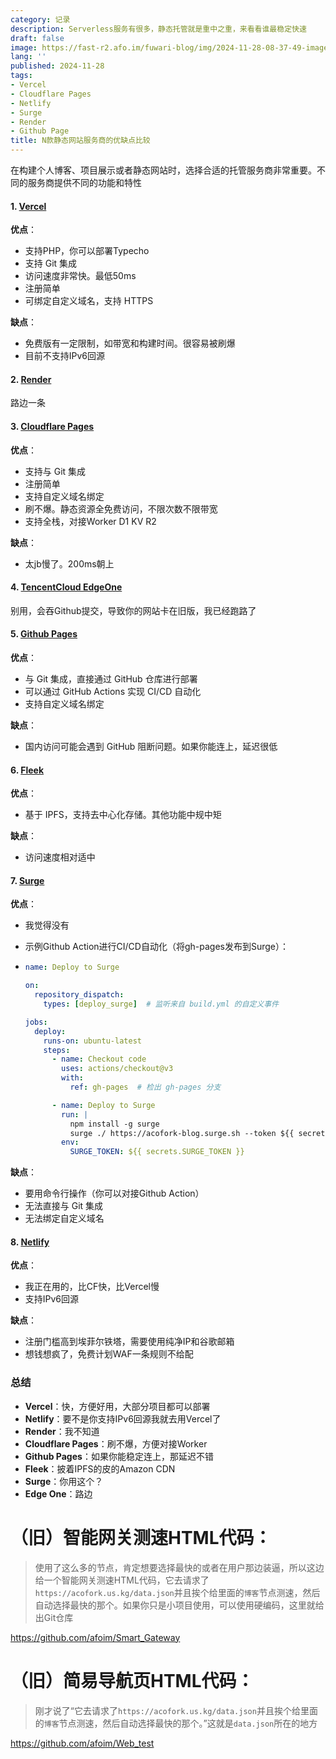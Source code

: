 ```yaml
---
category: 记录
description: Serverless服务有很多，静态托管就是重中之重，来看看谁最稳定快速
draft: false
image: https://fast-r2.afo.im/fuwari-blog/img/2024-11-28-08-37-49-image.png
lang: ''
published: 2024-11-28
tags:
- Vercel
- Cloudflare Pages
- Netlify
- Surge
- Render
- Github Page
title: N款静态网站服务商的优缺点比较
---
```

在构建个人博客、项目展示或者静态网站时，选择合适的托管服务商非常重要。不同的服务商提供不同的功能和特性
#### 1. [Vercel](https://vercel.app/)

**优点**：
- 支持PHP，你可以部署Typecho
- 支持 Git 集成
- 访问速度非常快。最低50ms
- 注册简单
- 可绑定自定义域名，支持 HTTPS

**缺点**：

- 免费版有一定限制，如带宽和构建时间。很容易被刷爆
- 目前不支持IPv6回源

#### 2. [Render](https://render.com/)

路边一条

#### 3. [Cloudflare Pages](https://dash.cloudflare.com/)

**优点**：

- 支持与 Git 集成
- 注册简单
- 支持自定义域名绑定
- 刷不爆。静态资源全免费访问，不限次数不限带宽
- 支持全栈，对接Worker D1 KV R2

**缺点**：

- 太jb慢了。200ms朝上


#### 4. [TencentCloud EdgeOne](https://edgeone.ai/)

 别用，会吞Github提交，导致你的网站卡在旧版，我已经跑路了

#### 5. [Github Pages](https://github.com/)

**优点**：
- 与 Git 集成，直接通过 GitHub 仓库进行部署
- 可以通过 GitHub Actions 实现 CI/CD 自动化
- 支持自定义域名绑定

**缺点**：

- 国内访问可能会遇到 GitHub 阻断问题。如果你能连上，延迟很低

#### 6. [Fleek](https://fleek.xyz/)

**优点**：

- 基于 IPFS，支持去中心化存储。其他功能中规中矩

**缺点**：

- 访问速度相对适中

#### 7. [Surge](https://surge.sh/)

**优点**：

- 我觉得没有
- 示例Github Action进行CI/CD自动化（将gh-pages发布到Surge）：

- ```yaml
  name: Deploy to Surge
  
  on:
    repository_dispatch:
      types: [deploy_surge]  # 监听来自 build.yml 的自定义事件
  
  jobs:
    deploy:
      runs-on: ubuntu-latest
      steps:
        - name: Checkout code
          uses: actions/checkout@v3
          with:
            ref: gh-pages  # 检出 gh-pages 分支
  
        - name: Deploy to Surge
          run: |
            npm install -g surge
            surge ./ https://acofork-blog.surge.sh --token ${{ secrets.SURGE_TOKEN }}
          env:
            SURGE_TOKEN: ${{ secrets.SURGE_TOKEN }}
  ```

**缺点**：
- 要用命令行操作（你可以对接Github Action）
- 无法直接与 Git 集成
- 无法绑定自定义域名

#### 8. [Netlify](https://netlify.com/)

**优点**：
- 我正在用的，比CF快，比Vercel慢
- 支持IPv6回源

**缺点**：
- 注册门槛高到埃菲尔铁塔，需要使用纯净IP和谷歌邮箱
- 想钱想疯了，免费计划WAF一条规则不给配

### 总结

- **Vercel**：快，方便好用，大部分项目都可以部署
- **Netlify**：要不是你支持IPv6回源我就去用Vercel了
- **Render**：我不知道
- **Cloudflare Pages**：刷不爆，方便对接Worker
- **Github Pages**：如果你能稳定连上，那延迟不错
- **Fleek**：披着IPFS的皮的Amazon CDN
- **Surge**：你用这个？
- **Edge One**：路边



# （旧）智能网关测速HTML代码：

> 使用了这么多的节点，肯定想要选择最快的或者在用户那边装逼，所以这边给一个智能网关测速HTML代码，它去请求了`https://acofork.us.kg/data.json`并且挨个给里面的`博客`节点测速，然后自动选择最快的那个。如果你只是小项目使用，可以使用硬编码，这里就给出Git仓库

https://github.com/afoim/Smart_Gateway

# （旧）简易导航页HTML代码：

> 刚才说了“它去请求了`https://acofork.us.kg/data.json`并且挨个给里面的`博客`节点测速，然后自动选择最快的那个。”这就是`data.json`所在的地方

https://github.com/afoim/Web_test
